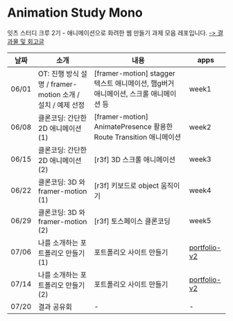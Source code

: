 # Animation Study Mono

잇츠 스터디 크루 2기 - 애니메이션으로 화려한 웹 만들기 과제 모음 레포입니다.
[-> 결과물 및 회고글](https://suu3.github.io/%ED%9A%8C%EA%B3%A0/[2024-08-17]%EC%9B%B9_%EC%95%A0%EB%8B%88%EB%A9%94%EC%9D%B4%EC%85%98_%EC%8A%A4%ED%84%B0%EB%94%94_%EA%B2%B0%EA%B3%BC%EB%AC%BC_%EB%B0%8F_%ED%9A%8C%EA%B3%A0/[2024-08-17]%EC%9B%B9_%EC%95%A0%EB%8B%88%EB%A9%94%EC%9D%B4%EC%85%98_%EC%8A%A4%ED%84%B0%EB%94%94_%EA%B2%B0%EA%B3%BC%EB%AC%BC_%EB%B0%8F_%ED%9A%8C%EA%B3%A0/)

| 날짜  | 소개                                                       | 내용                                                                               | apps                                                 |
| ----- | ---------------------------------------------------------- | ---------------------------------------------------------------------------------- | ---------------------------------------------------- |
| 06/01 | OT: 진행 방식 설명 / framer-motion 소개 / 설치 / 예제 선정 | [framer-motion] stagger 텍스트 애니메이션, 햄g버거 애니메이션, 스크롤 애니메이션 등 | week1                                                |
| 06/08 | 클론코딩: 간단한 2D 애니메이션(1)                          | [framer-motion] AnimatePresence 활용한 Route Transition 애니메이션                 | week2                                                |
| 06/15 | 클론코딩: 간단한 2D 애니메이션(2)                          | [r3f] 3D 스크롤 애니메이션                                                         | week3                                                |
| 06/22 | 클론코딩: 3D 와 framer-motion (1)                          | [r3f] 키보드로 object 움직이기                                                     | week4                                                |
| 06/29 | 클론코딩: 3D 와 framer-motion (2)                          | [r3f] 토스페이스 클론코딩                                                          | week5                                                |
| 07/06 | 나를 소개하는 포트폴리오 만들기(1)                         | 포트폴리오 사이트 만들기                                                           | [portfolio-v2](https://github.com/suu3/portfolio-v2) |
| 07/14 | 나를 소개하는 포트폴리오 만들기(2)                         | 포트폴리오 사이트 만들기                                                           | [portfolio-v2](https://github.com/suu3/portfolio-v2) |
| 07/20 | 결과 공유회                                                | -                                                                                  | -                                                    |
